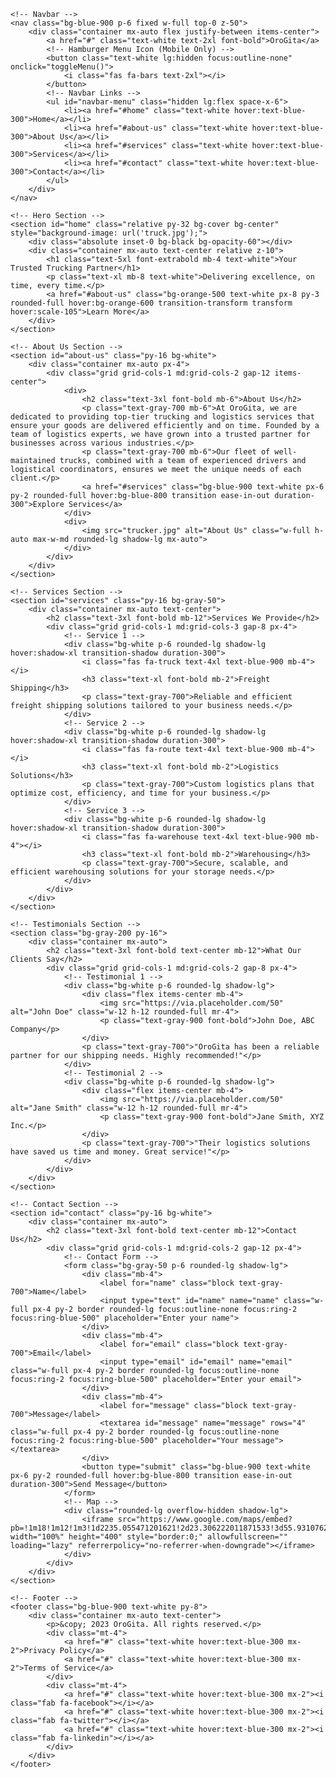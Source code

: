 <!DOCTYPE html>
<html lang="en">
    <head>
        <meta charset="UTF-8">
        <meta name="viewport" content="width=device-width, initial-scale=1.0">
        <title>OroGita - Reliable Trucking Solutions</title>
        <!-- Tailwind CSS CDN -->
        <link href="https://cdn.jsdelivr.net/npm/tailwindcss@2.2.19/dist/tailwind.min.css" rel="stylesheet">
        <!-- Font Awesome Icons -->
        <link href="https://cdnjs.cloudflare.com/ajax/libs/font-awesome/6.0.0-beta3/css/all.min.css" rel="stylesheet">
        <script>
            // JavaScript to toggle the mobile menu
            function toggleMenu() {
                const menu = document.getElementById('navbar-menu');
                menu.classList.toggle('hidden');
            }
        </script>
    </head>
<body class="font-sans bg-gray-100">

    <!-- Navbar -->
    <nav class="bg-blue-900 p-6 fixed w-full top-0 z-50">
        <div class="container mx-auto flex justify-between items-center">
            <a href="#" class="text-white text-2xl font-bold">OroGita</a>
            <!-- Hamburger Menu Icon (Mobile Only) -->
            <button class="text-white lg:hidden focus:outline-none" onclick="toggleMenu()">
                <i class="fas fa-bars text-2xl"></i>
            </button>
            <!-- Navbar Links -->
            <ul id="navbar-menu" class="hidden lg:flex space-x-6">
                <li><a href="#home" class="text-white hover:text-blue-300">Home</a></li>
                <li><a href="#about-us" class="text-white hover:text-blue-300">About Us</a></li>
                <li><a href="#services" class="text-white hover:text-blue-300">Services</a></li>
                <li><a href="#contact" class="text-white hover:text-blue-300">Contact</a></li>
            </ul>
        </div>
    </nav>

    <!-- Hero Section -->
    <section id="home" class="relative py-32 bg-cover bg-center" style="background-image: url('truck.jpg');">
        <div class="absolute inset-0 bg-black bg-opacity-60"></div>
        <div class="container mx-auto text-center relative z-10">
            <h1 class="text-5xl font-extrabold mb-4 text-white">Your Trusted Trucking Partner</h1>
            <p class="text-xl mb-8 text-white">Delivering excellence, on time, every time.</p>
            <a href="#about-us" class="bg-orange-500 text-white px-8 py-3 rounded-full hover:bg-orange-600 transition-transform transform hover:scale-105">Learn More</a>
        </div>
    </section>

    <!-- About Us Section -->
    <section id="about-us" class="py-16 bg-white">
        <div class="container mx-auto px-4">
            <div class="grid grid-cols-1 md:grid-cols-2 gap-12 items-center">
                <div>
                    <h2 class="text-3xl font-bold mb-6">About Us</h2>
                    <p class="text-gray-700 mb-6">At OroGita, we are dedicated to providing top-tier trucking and logistics services that ensure your goods are delivered efficiently and on time. Founded by a team of logistics experts, we have grown into a trusted partner for businesses across various industries.</p>
                    <p class="text-gray-700 mb-6">Our fleet of well-maintained trucks, combined with a team of experienced drivers and logistical coordinators, ensures we meet the unique needs of each client.</p>
                    <a href="#services" class="bg-blue-900 text-white px-6 py-2 rounded-full hover:bg-blue-800 transition ease-in-out duration-300">Explore Services</a>
                </div>
                <div>
                    <img src="trucker.jpg" alt="About Us" class="w-full h-auto max-w-md rounded-lg shadow-lg mx-auto">
                </div>
            </div>
        </div>
    </section>

    <!-- Services Section -->
    <section id="services" class="py-16 bg-gray-50">
        <div class="container mx-auto text-center">
            <h2 class="text-3xl font-bold mb-12">Services We Provide</h2>
            <div class="grid grid-cols-1 md:grid-cols-3 gap-8 px-4">
                <!-- Service 1 -->
                <div class="bg-white p-6 rounded-lg shadow-lg hover:shadow-xl transition-shadow duration-300">
                    <i class="fas fa-truck text-4xl text-blue-900 mb-4"></i>
                    <h3 class="text-xl font-bold mb-2">Freight Shipping</h3>
                    <p class="text-gray-700">Reliable and efficient freight shipping solutions tailored to your business needs.</p>
                </div>
                <!-- Service 2 -->
                <div class="bg-white p-6 rounded-lg shadow-lg hover:shadow-xl transition-shadow duration-300">
                    <i class="fas fa-route text-4xl text-blue-900 mb-4"></i>
                    <h3 class="text-xl font-bold mb-2">Logistics Solutions</h3>
                    <p class="text-gray-700">Custom logistics plans that optimize cost, efficiency, and time for your business.</p>
                </div>
                <!-- Service 3 -->
                <div class="bg-white p-6 rounded-lg shadow-lg hover:shadow-xl transition-shadow duration-300">
                    <i class="fas fa-warehouse text-4xl text-blue-900 mb-4"></i>
                    <h3 class="text-xl font-bold mb-2">Warehousing</h3>
                    <p class="text-gray-700">Secure, scalable, and efficient warehousing solutions for your storage needs.</p>
                </div>
            </div>
        </div>
    </section>

    <!-- Testimonials Section -->
    <section class="bg-gray-200 py-16">
        <div class="container mx-auto">
            <h2 class="text-3xl font-bold text-center mb-12">What Our Clients Say</h2>
            <div class="grid grid-cols-1 md:grid-cols-2 gap-8 px-4">
                <!-- Testimonial 1 -->
                <div class="bg-white p-6 rounded-lg shadow-lg">
                    <div class="flex items-center mb-4">
                        <img src="https://via.placeholder.com/50" alt="John Doe" class="w-12 h-12 rounded-full mr-4">
                        <p class="text-gray-900 font-bold">John Doe, ABC Company</p>
                    </div>
                    <p class="text-gray-700">"OroGita has been a reliable partner for our shipping needs. Highly recommended!"</p>
                </div>
                <!-- Testimonial 2 -->
                <div class="bg-white p-6 rounded-lg shadow-lg">
                    <div class="flex items-center mb-4">
                        <img src="https://via.placeholder.com/50" alt="Jane Smith" class="w-12 h-12 rounded-full mr-4">
                        <p class="text-gray-900 font-bold">Jane Smith, XYZ Inc.</p>
                    </div>
                    <p class="text-gray-700">"Their logistics solutions have saved us time and money. Great service!"</p>
                </div>
            </div>
        </div>
    </section>

    <!-- Contact Section -->
    <section id="contact" class="py-16 bg-white">
        <div class="container mx-auto">
            <h2 class="text-3xl font-bold text-center mb-12">Contact Us</h2>
            <div class="grid grid-cols-1 md:grid-cols-2 gap-12 px-4">
                <!-- Contact Form -->
                <form class="bg-gray-50 p-6 rounded-lg shadow-lg">
                    <div class="mb-4">
                        <label for="name" class="block text-gray-700">Name</label>
                        <input type="text" id="name" name="name" class="w-full px-4 py-2 border rounded-lg focus:outline-none focus:ring-2 focus:ring-blue-500" placeholder="Enter your name">
                    </div>
                    <div class="mb-4">
                        <label for="email" class="block text-gray-700">Email</label>
                        <input type="email" id="email" name="email" class="w-full px-4 py-2 border rounded-lg focus:outline-none focus:ring-2 focus:ring-blue-500" placeholder="Enter your email">
                    </div>
                    <div class="mb-4">
                        <label for="message" class="block text-gray-700">Message</label>
                        <textarea id="message" name="message" rows="4" class="w-full px-4 py-2 border rounded-lg focus:outline-none focus:ring-2 focus:ring-blue-500" placeholder="Your message"></textarea>
                    </div>
                    <button type="submit" class="bg-blue-900 text-white px-6 py-2 rounded-full hover:bg-blue-800 transition ease-in-out duration-300">Send Message</button>
                </form>
                <!-- Map -->
                <div class="rounded-lg overflow-hidden shadow-lg">
                    <iframe src="https://www.google.com/maps/embed?pb=!1m18!1m12!1m3!1d2235.055471201621!2d23.306222011871533!3d55.9310762730387!2m3!1f0!2f0!3f0!3m2!1i1024!2i768!4f13.1!3m3!1m2!1s0x46e5e31c90d28bef%3A0xe996b1c129737792!2sDvaro%20g.%2041%2C%20%C5%A0iauliai%2C%2076345%20%C5%A0iauli%C5%B3%20m.%20sav.!5e0!3m2!1sen!2slt!4v1738959448539!5m2!1sen!2slt" width="100%" height="400" style="border:0;" allowfullscreen="" loading="lazy" referrerpolicy="no-referrer-when-downgrade"></iframe>  
                </div>
            </div>
        </div>
    </section>

    <!-- Footer -->
    <footer class="bg-blue-900 text-white py-8">
        <div class="container mx-auto text-center">
            <p>&copy; 2023 OroGita. All rights reserved.</p>
            <div class="mt-4">
                <a href="#" class="text-white hover:text-blue-300 mx-2">Privacy Policy</a>
                <a href="#" class="text-white hover:text-blue-300 mx-2">Terms of Service</a>
            </div>
            <div class="mt-4">
                <a href="#" class="text-white hover:text-blue-300 mx-2"><i class="fab fa-facebook"></i></a>
                <a href="#" class="text-white hover:text-blue-300 mx-2"><i class="fab fa-twitter"></i></a>
                <a href="#" class="text-white hover:text-blue-300 mx-2"><i class="fab fa-linkedin"></i></a>
            </div>
        </div>
    </footer>

</body>
</html>